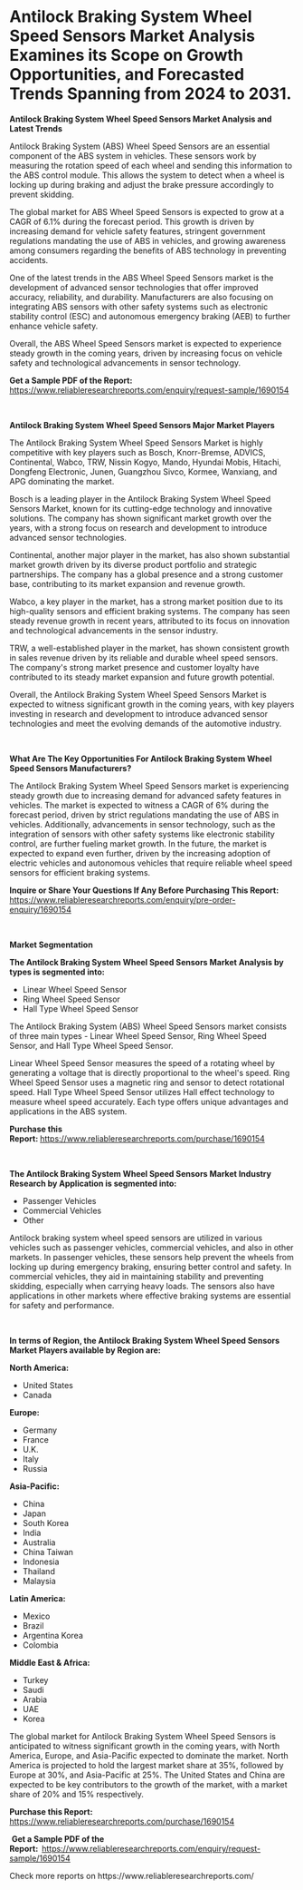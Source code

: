 <p><h1>Antilock Braking System Wheel Speed Sensors Market Analysis Examines its Scope on Growth Opportunities, and Forecasted Trends Spanning from 2024 to 2031.</h1></p><p><strong>Antilock Braking System Wheel Speed Sensors Market Analysis and Latest Trends</strong></p>
<p><p>Antilock Braking System (ABS) Wheel Speed Sensors are an essential component of the ABS system in vehicles. These sensors work by measuring the rotation speed of each wheel and sending this information to the ABS control module. This allows the system to detect when a wheel is locking up during braking and adjust the brake pressure accordingly to prevent skidding.</p><p>The global market for ABS Wheel Speed Sensors is expected to grow at a CAGR of 6.1% during the forecast period. This growth is driven by increasing demand for vehicle safety features, stringent government regulations mandating the use of ABS in vehicles, and growing awareness among consumers regarding the benefits of ABS technology in preventing accidents.</p><p>One of the latest trends in the ABS Wheel Speed Sensors market is the development of advanced sensor technologies that offer improved accuracy, reliability, and durability. Manufacturers are also focusing on integrating ABS sensors with other safety systems such as electronic stability control (ESC) and autonomous emergency braking (AEB) to further enhance vehicle safety.</p><p>Overall, the ABS Wheel Speed Sensors market is expected to experience steady growth in the coming years, driven by increasing focus on vehicle safety and technological advancements in sensor technology.</p></p>
<p><strong>Get a Sample PDF of the Report:&nbsp;</strong> <a href="https://www.reliableresearchreports.com/enquiry/request-sample/1690154">https://www.reliableresearchreports.com/enquiry/request-sample/1690154</a></p>
<p>&nbsp;</p>
<p><strong>Antilock Braking System Wheel Speed Sensors Major Market Players</strong></p>
<p><p>The Antilock Braking System Wheel Speed Sensors Market is highly competitive with key players such as Bosch, Knorr-Bremse, ADVICS, Continental, Wabco, TRW, Nissin Kogyo, Mando, Hyundai Mobis, Hitachi, Dongfeng Electronic, Junen, Guangzhou Sivco, Kormee, Wanxiang, and APG dominating the market.</p><p>Bosch is a leading player in the Antilock Braking System Wheel Speed Sensors Market, known for its cutting-edge technology and innovative solutions. The company has shown significant market growth over the years, with a strong focus on research and development to introduce advanced sensor technologies.</p><p>Continental, another major player in the market, has also shown substantial market growth driven by its diverse product portfolio and strategic partnerships. The company has a global presence and a strong customer base, contributing to its market expansion and revenue growth.</p><p>Wabco, a key player in the market, has a strong market position due to its high-quality sensors and efficient braking systems. The company has seen steady revenue growth in recent years, attributed to its focus on innovation and technological advancements in the sensor industry.</p><p>TRW, a well-established player in the market, has shown consistent growth in sales revenue driven by its reliable and durable wheel speed sensors. The company's strong market presence and customer loyalty have contributed to its steady market expansion and future growth potential.</p><p>Overall, the Antilock Braking System Wheel Speed Sensors Market is expected to witness significant growth in the coming years, with key players investing in research and development to introduce advanced sensor technologies and meet the evolving demands of the automotive industry.</p></p>
<p>&nbsp;</p>
<p><strong>What Are The Key Opportunities For Antilock Braking System Wheel Speed Sensors Manufacturers?</strong></p>
<p><p>The Antilock Braking System Wheel Speed Sensors market is experiencing steady growth due to increasing demand for advanced safety features in vehicles. The market is expected to witness a CAGR of 6% during the forecast period, driven by strict regulations mandating the use of ABS in vehicles. Additionally, advancements in sensor technology, such as the integration of sensors with other safety systems like electronic stability control, are further fueling market growth. In the future, the market is expected to expand even further, driven by the increasing adoption of electric vehicles and autonomous vehicles that require reliable wheel speed sensors for efficient braking systems.</p></p>
<p><strong>Inquire or Share Your Questions If Any Before Purchasing This Report:</strong> <a href="https://www.reliableresearchreports.com/enquiry/pre-order-enquiry/1690154">https://www.reliableresearchreports.com/enquiry/pre-order-enquiry/1690154</a></p>
<p>&nbsp;</p>
<p><strong>Market Segmentation</strong></p>
<p><strong>The Antilock Braking System Wheel Speed Sensors Market Analysis by types is segmented into:</strong></p>
<p><ul><li>Linear Wheel Speed Sensor</li><li>Ring Wheel Speed Sensor</li><li>Hall Type Wheel Speed Sensor</li></ul></p>
<p><p>The Antilock Braking System (ABS) Wheel Speed Sensors market consists of three main types - Linear Wheel Speed Sensor, Ring Wheel Speed Sensor, and Hall Type Wheel Speed Sensor. </p><p>Linear Wheel Speed Sensor measures the speed of a rotating wheel by generating a voltage that is directly proportional to the wheel's speed. Ring Wheel Speed Sensor uses a magnetic ring and sensor to detect rotational speed. Hall Type Wheel Speed Sensor utilizes Hall effect technology to measure wheel speed accurately. Each type offers unique advantages and applications in the ABS system.</p></p>
<p><strong>Purchase this Report:&nbsp;</strong><a href="https://www.reliableresearchreports.com/purchase/1690154">https://www.reliableresearchreports.com/purchase/1690154</a></p>
<p>&nbsp;</p>
<p><strong>The Antilock Braking System Wheel Speed Sensors Market Industry Research by Application is segmented into:</strong></p>
<p><ul><li>Passenger Vehicles</li><li>Commercial Vehicles</li><li>Other</li></ul></p>
<p><p>Antilock braking system wheel speed sensors are utilized in various vehicles such as passenger vehicles, commercial vehicles, and also in other markets. In passenger vehicles, these sensors help prevent the wheels from locking up during emergency braking, ensuring better control and safety. In commercial vehicles, they aid in maintaining stability and preventing skidding, especially when carrying heavy loads. The sensors also have applications in other markets where effective braking systems are essential for safety and performance.</p></p>
<p>&nbsp;</p>
<p><strong>In terms of Region, the Antilock Braking System Wheel Speed Sensors Market Players available by Region are:</strong></p>
<p>
    <p> <strong> North America: </strong>
        <ul>
            <li>United States</li>
            <li>Canada</li>
        </ul>
        </p> 
    <p> <strong> Europe: </strong>
        <ul>
            <li>Germany</li>
            <li>France</li>
            <li>U.K.</li>
            <li>Italy</li>
            <li>Russia</li>
        </ul>
        </p> 
    <p> <strong> Asia-Pacific: </strong>
        <ul>
            <li>China</li>
            <li>Japan</li>
            <li>South Korea</li>
            <li>India</li>
            <li>Australia</li>
            <li>China Taiwan</li>
            <li>Indonesia</li>
            <li>Thailand</li>
            <li>Malaysia</li>
        </ul>
        </p> 
    <p> <strong> Latin America: </strong>
        <ul>
            <li>Mexico</li>
            <li>Brazil</li>
            <li>Argentina Korea</li>
            <li>Colombia</li>
        </ul>
        </p> 
    <p> <strong> Middle East & Africa: </strong>
        <ul>
            <li>Turkey</li>
            <li>Saudi</li>
            <li>Arabia</li>
            <li>UAE</li>
            <li>Korea</li>
        </ul>
    </p>
    </p>
<p><p>The global market for Antilock Braking System Wheel Speed Sensors is anticipated to witness significant growth in the coming years, with North America, Europe, and Asia-Pacific expected to dominate the market. North America is projected to hold the largest market share at 35%, followed by Europe at 30%, and Asia-Pacific at 25%. The United States and China are expected to be key contributors to the growth of the market, with a market share of 20% and 15% respectively.</p></p>
<p><strong>Purchase this Report: </strong><a href="https://www.reliableresearchreports.com/purchase/1690154">https://www.reliableresearchreports.com/purchase/1690154</a></p>
<p>&nbsp;<strong>Get a Sample PDF of the Report:&nbsp;&nbsp;</strong><a href="https://www.reliableresearchreports.com/enquiry/request-sample/1690154">https://www.reliableresearchreports.com/enquiry/request-sample/1690154</a></p>
<p><strong></strong></p>
<p>Check more reports on https://www.reliableresearchreports.com/</p>